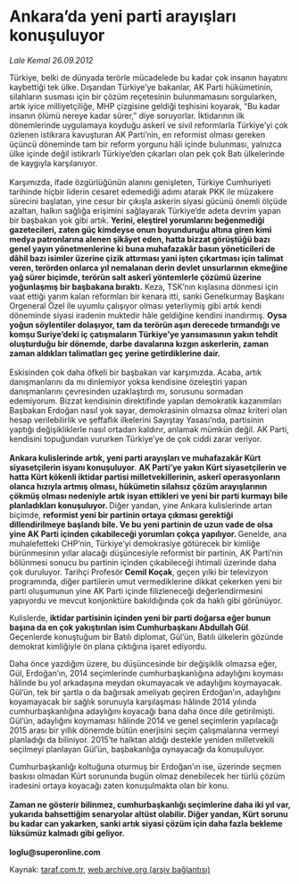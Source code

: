 # Ankara’da yeni parti arayışları konuşuluyor

*Lale Kemal 26.09.2012*

<div class="yazi"><p>Türkiye, belki de dünyada terörle mücadelede bu kadar çok insanın hayatını kaybettiği tek ülke. Dışarıdan Türkiye’ye bakanlar, AK Parti hükümetinin, silahların susması için bir çözüm reçetesinin bulunmamasını sorgularken, artık iyice milliyetçiliğe, MHP çizgisine geldiği teşhisini koyarak, “Bu kadar insanın ölümü nereye kadar sürer,” diye soruyorlar. İktidarının ilk dönemlerinde uygulamaya koyduğu askerî ve sivil reformlarla Türkiye’yi çok özlenen istikrara kavuşturan AK Parti’nin, en reformist olması gereken üçüncü döneminde tam bir reform yorgunu hâli içinde bulunması, yalnızca ülke içinde değil istikrarlı Türkiye’den çıkarları olan pek çok Batı ülkelerinde de kaygıyla karşılanıyor. <br/><br/>Karşımızda, ifade özgürlüğünün alanını genişleten, Türkiye Cumhuriyeti tarihinde hiçbir liderin cesaret edemediği adımı atarak PKK ile müzakere sürecini başlatan, yine cesur bir çıkışla askerin siyasi gücünü önemli ölçüde azaltan, halkın sağlığa erişimini sağlayarak Türkiye’de adeta devrim yapan bir başbakan yok gibi artık. <b>Yerini, eleştirel yorumlarını beğenmediği gazetecileri, zaten güç kimdeyse onun boyunduruğu altına giren kimi medya patronlarına alenen şikâyet eden, hatta bizzat görüştüğü bazı genel yayın yönetmenlerine ki buna muhafazakâr basın yöneticileri de dâhil bazı isimler üzerine çizik attırması yani işten çıkartması için talimat veren, terörden onlarca yıl nemalanan derin devlet unsurlarının ekmeğine yağ sürer biçimde, terörün salt askerî yöntemlerle çözümü üzerine yoğunlaşmış bir başbakana bıraktı.</b> Keza, TSK’nın kışlasına dönmesi için vaat ettiği yarım kalan reformları bir kenara itti, sanki Genelkurmay Başkanı Orgeneral Özel ile uyumlu çalışıyor olması yeterliymiş gibi artık kendi döneminde siyasi iradenin muktedir hâle geldiğine kendini inandırmış. <b>Oysa yoğun söylentiler dolaşıyor, tam da terörün aşırı derecede tırmandığı ve komşu Suriye’deki iç çatışmaların Türkiye’ye yansımasının yakın tehdit oluşturduğu bir dönemde, darbe davalarına kızgın askerlerin, zaman zaman aldıkları talimatları geç yerine getirdiklerine dair. <br/><br/></b>Eskisinden çok daha öfkeli bir başbakan var karşımızda. Acaba, artık danışmanlarını da mı dinlemiyor yoksa kendisine özeleştiri yapan danışmanlarını çevresinden uzaklaştırdı mı, sorusunu sormadan edemiyorum. Bizzat kendisinin direktifinde yapılan demokratik kazanımları Başbakan Erdoğan nasıl yok sayar, demokrasinin olmazsa olmaz kriteri olan hesap verilebilirlik ve şeffaflık ilkelerini Sayıştay Yasası’nda, partisinin yaptığı değişikliklerle nasıl ortadan kaldırır, anlamak mümkün değil. AK Parti, kendisini topuğundan vururken Türkiye’ye de çok ciddi zarar veriyor.<br/><br/><b>Ankara kulislerinde artık, yeni parti arayışları ve muhafazakâr Kürt siyasetçilerin isyanı konuşuluyor</b>. <b>AK Parti’ye yakın Kürt siyasetçilerin ve hatta Kürt kökenli iktidar partisi milletvekillerinin, askerî operasyonların olanca hızıyla artmış olması, hükümetin silahsız çözüm arayışlarının çökmüş olması nedeniyle artık isyan ettikleri ve yeni bir parti kurmayı bile planladıkları konuşuluyor. </b>Diğer yandan, yine Ankara kulislerinde artan biçimde, <b>reformist yeni bir partinin ortaya çıkması gerektiği dillendirilmeye başlandı bile. Ve bu yeni partinin de uzun vade de olsa yine AK Parti içinden çıkabileceği yorumları çokça yapılıyor. </b>Genelde, ana muhalefetteki CHP’nin, Türkiye’yi demokrasiye götürecek bir kimliğe bürünmesinin yıllar alacağı düşüncesiyle reformist bir partinin, AK Parti’nin bölünmesi sonucu bu partinin içinden çıkabileceği ihtimali üzerinde daha çok duruluyor. Tarihçi Profesör <b>Cemil Koçak</b>, geçen yılki bir televizyon programında, diğer partilerin umut vermediklerine dikkat çekerken yeni bir parti oluşumunun yine AK Parti içinde filizleneceği değerlendirmesini yapıyordu ve mevcut konjonktüre bakıldığında çok da haklı gibi görünüyor. </p>
<p>Kulislerde, <b>iktidar partisinin içinden yeni bir parti doğarsa eğer bunun başına da en çok yakıştırılan isim Cumhurbaşkanı Abdullah Gül</b>. Geçenlerde konuştuğum bir Batılı diplomat, Gül’ün, Batılı ülkelerin gözünde demokrat kimliğiyle ön plana çıktığına işaret ediyordu.</p>
<p>Daha önce yazdığım üzere, bu düşüncesinde bir değişiklik olmazsa eğer, Gül, Erdoğan’ın, 2014 seçimlerinde cumhurbaşkanlığına adaylığını koyması hâlinde bu yol arkadaşına meydan okumayacak ve adaylığını koymayacak. Gül’ün, tek bir şartla o da bağırsak ameliyatı geçiren Erdoğan’ın, adaylığını koyamayacak bir sağlık sorunuyla karşılaşması hâlinde 2014 yılında cumhurbaşkanlığına adaylığını koyacağı bana daha önce dile getirilmişti. Gül’ün, adaylığını koymaması hâlinde 2014 ve genel seçimlerin yapılacağı 2015 arası bir yıllık dönemde bütün enerjisini seçim çalışmalarına vermeyi planladığı da biliniyor. 2015’te halktan aldığı destekle yeniden milletvekili seçilmeyi planlayan Gül’ün, başbakanlığa oynayacağı da konuşuluyor.</p>
<p>Cumhurbaşkanlığı koltuğuna oturmuş bir Erdoğan’ın ise, üzerinde seçmen baskısı olmadan Kürt sorununda bugün olmaz denebilecek her türlü çözüm iradesini ortaya koyacağı zaten konuşulmakta olan bir konu.<br/><br/><b>Zaman ne gösterir bilinmez, cumhurbaşkanlığı seçimlerine daha iki yıl var, yukarıda bahsettiğim senaryolar altüst olabilir. Diğer yandan, Kürt sorunu bu kadar can yakarken, sanki artık siyasi çözüm için daha fazla bekleme lüksümüz kalmadı gibi geliyor.<br/><br/></b><b>loglu@superonline.com</b></p>
</div>

Kaynak: [taraf.com.tr](http://www.taraf.com.tr/lale-kemal/makale-ankara-da-yeni-parti-arayislari-konusuluyor.htm), [web.archive.org (arşiv bağlantısı)](http://web.archive.org/web/20130818020618/http://www.taraf.com.tr/lale-kemal/makale-ankara-da-yeni-parti-arayislari-konusuluyor.htm)
